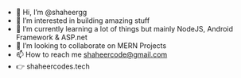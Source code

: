 - 👋 Hi, I’m @shaheergg
- 👀 I’m interested in building amazing stuff
- 🌱 I’m currently learning a lot of things but mainly NodeJS, Android Framework & ASP.net
- 💞️ I’m looking to collaborate on MERN Projects
- 📫 How to reach me shaheercode@gmail.com
- 👉 shaheercodes.tech

<!---
shaheergg/shaheergg is a ✨ special ✨ repository because its `README.md` (this file) appears on your GitHub profile.
You can click the Preview link to take a look at your changes.
--->

